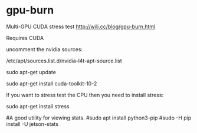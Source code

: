 # gpu-burn
Multi-GPU CUDA stress test
http://wili.cc/blog/gpu-burn.html

Requires CUDA

uncomment the nvidia sources:

/etc/apt/sources.list.d/nvidia-l4t-apt-source.list

sudo apt-get update

sudo apt-get install cuda-toolkit-10-2

If you want to stress test the CPU then you need to install stress:

sudo apt-get install stress

#A good utility for viewing stats.
#sudo apt install python3-pip
#sudo -H pip install -U jetson-stats
